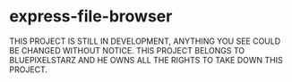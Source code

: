 # express-file-browser
THIS PROJECT IS STILL IN DEVELOPMENT,
ANYTHING YOU SEE COULD BE CHANGED WITHOUT NOTICE.
THIS PROJECT BELONGS TO BLUEPIXELSTARZ
AND HE OWNS ALL THE RIGHTS TO TAKE DOWN THIS PROJECT.
